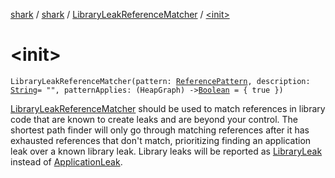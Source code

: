 [shark](../../index.md) / [shark](../index.md) / [LibraryLeakReferenceMatcher](index.md) / [&lt;init&gt;](./-init-.md)

# &lt;init&gt;

`LibraryLeakReferenceMatcher(pattern: `[`ReferencePattern`](../-reference-pattern/index.md)`, description: `[`String`](https://kotlinlang.org/api/latest/jvm/stdlib/kotlin/-string/index.html)` = "", patternApplies: (HeapGraph) -> `[`Boolean`](https://kotlinlang.org/api/latest/jvm/stdlib/kotlin/-boolean/index.html)` = { true })`

[LibraryLeakReferenceMatcher](index.md) should be used to match references in library code that are
known to create leaks and are beyond your control. The shortest path finder will only go
through matching references after it has exhausted references that don't match, prioritizing
finding an application leak over a known library leak. Library leaks will be reported as
[LibraryLeak](../-library-leak/index.md) instead of [ApplicationLeak](../-application-leak/index.md).

